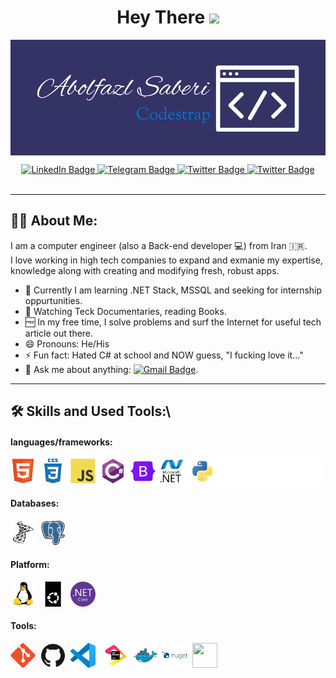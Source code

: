 <div id="header"  align="center">
<div >
  <h1>
    Hey There   <img src="https://media.giphy.com/media/hvRJCLFzcasrR4ia7z/giphy.gif" width="30px"/>
  </h1>
</div>

<img src="Assets/Banner.png" align="center" />  <br/>

<div id="badges">
  <a href="your-linkedin-URL">
    <img src="https://img.shields.io/badge/LinkedIn-blue?style=for-the-badge&logo=linkedin&logoColor=white" alt="LinkedIn Badge"/>
  
  <a href="your-youtube-URL">
    <img src="https://img.shields.io/badge/Telegram-white?style=for-the-badge&logo=telegram&logoColor=blue" alt="Telegram Badge"/>
  </a>
  <a href="your-twitter-URL">
    <img src="https://img.shields.io/badge/Gmail-white?style=for-the-badge&logo=Gmail&logoColor=red" alt="Twitter Badge"/>
  </a>
  <a href="your-twitter-URL">
    <img src="https://img.shields.io/badge/Whatsapp-black?style=for-the-badge&logo=whatsapp&logoColor=green" alt="Twitter Badge"/>
  </a>
</div>
<img src="https://komarev.com/ghpvc/?username=codestrap97a&style=for-the-badge&color=blueviolet" alt=""/>
</div>

---

## 👨‍💻 About Me:  

I am a computer engineer (also a Back-end developer 💻) from Iran 🇮🇷.<br />I love working in high tech companies to expand and exmanie my expertise, knowledge along with creating and modifying fresh, robust apps. 

- 🔭 Currently I am learning .NET Stack, MSSQL and seeking for internship oppurtunities.
- 🌱 Watching Teck Documentaries, reading Books.
- 🆓 In my free time, I solve problems and surf the Internet for useful tech article out there.
- 😄 Pronouns: He/His
- ⚡ Fun fact: Hated C# at school and NOW guess, "I fucking love it..."
- 💬 Ask me about anything:  [![Gmail Badge](https://img.shields.io/badge/Gmail-white?style=flat-square&logo=Gmail&logoColor=red)](mailto:abolfazl.comm12@gmail.com).

---
## 🛠️ Skills and Used Tools:\
####  languages/frameworks:  
<div style="display:flexbox; jusify-content:between; background-color:white;">
  <img src="https://github.com/devicons/devicon/blob/master/icons/html5/html5-original.svg" title="HTML5" alt="HTML" width="40" height="40"/>&nbsp;
<img src="https://github.com/devicons/devicon/blob/master/icons/css3/css3-plain-wordmark.svg"  title="CSS3" alt="CSS" width="40" height="40"/>&nbsp;
<img src="https://github.com/devicons/devicon/blob/master/icons/javascript/javascript-original.svg" title="JavaScript" alt="JavaScript" width="40" height="40"/>&nbsp;
<img src="https://github.com/devicons/devicon/blob/1119b9f84c0290e0f0b38982099a2bd027a48bf1/icons/csharp/csharp-original.svg"     width="40" height="40"  />&nbsp;
<img src="https://github.com/devicons/devicon/blob/1119b9f84c0290e0f0b38982099a2bd027a48bf1/icons/bootstrap/bootstrap-original.svg"  width="40" height="40" />&nbsp;
<img src="https://github.com/devicons/devicon/blob/1119b9f84c0290e0f0b38982099a2bd027a48bf1/icons/dot-net/dot-net-original-wordmark.svg" width="40" height="40" />&nbsp;
<img src="https://github.com/devicons/devicon/blob/1119b9f84c0290e0f0b38982099a2bd027a48bf1/icons/python/python-original.svg" width="40" height="40" />&nbsp;
</div>


#### Databases:
<img src="https://github.com/devicons/devicon/blob/1119b9f84c0290e0f0b38982099a2bd027a48bf1/icons/microsoftsqlserver/microsoftsqlserver-plain.svg" width="40" height="40" />&nbsp;
<img src="https://github.com/devicons/devicon/blob/1119b9f84c0290e0f0b38982099a2bd027a48bf1/icons/postgresql/postgresql-original.svg" width="40" height="40" /> &nbsp;

#### Platform:
<img src="https://github.com/devicons/devicon/blob/1119b9f84c0290e0f0b38982099a2bd027a48bf1/icons/linux/linux-original.svg" width="40" height="40" />&nbsp;
<img src="https://github.com/devicons/devicon/blob/1119b9f84c0290e0f0b38982099a2bd027a48bf1/icons/ubuntu/ubuntu-plain.svg" width="40" height="40" />&nbsp;
<img src="https://github.com/devicons/devicon/blob/1119b9f84c0290e0f0b38982099a2bd027a48bf1/icons/dotnetcore/dotnetcore-original.svg" width="40" height="40" />&nbsp;

#### Tools:
<img src="https://github.com/devicons/devicon/blob/1119b9f84c0290e0f0b38982099a2bd027a48bf1/icons/git/git-original.svg" width="40" height="40" />&nbsp;
<img src="https://github.com/devicons/devicon/blob/1119b9f84c0290e0f0b38982099a2bd027a48bf1/icons/github/github-original.svg" width="40" height="40" />&nbsp;
<img src="https://github.com/devicons/devicon/blob/1119b9f84c0290e0f0b38982099a2bd027a48bf1/icons/vscode/vscode-original.svg" width="40" height="40" /> &nbsp;
<img src="https://github.com/devicons/devicon/blob/1119b9f84c0290e0f0b38982099a2bd027a48bf1/icons/jetbrains/jetbrains-original.svg" width="40" height="40" />&nbsp;
<img src="https://github.com/devicons/devicon/blob/1119b9f84c0290e0f0b38982099a2bd027a48bf1/icons/docker/docker-original.svg" width="40" height="40" />&nbsp;
<img src="https://github.com/devicons/devicon/blob/1119b9f84c0290e0f0b38982099a2bd027a48bf1/icons/nuget/nuget-original-wordmark.svg" width="40" height="40" />&nbsp;
<img src="https://icon-library.com/images/postman-icon/postman-icon-6.jpg" width="40" height="40" />





